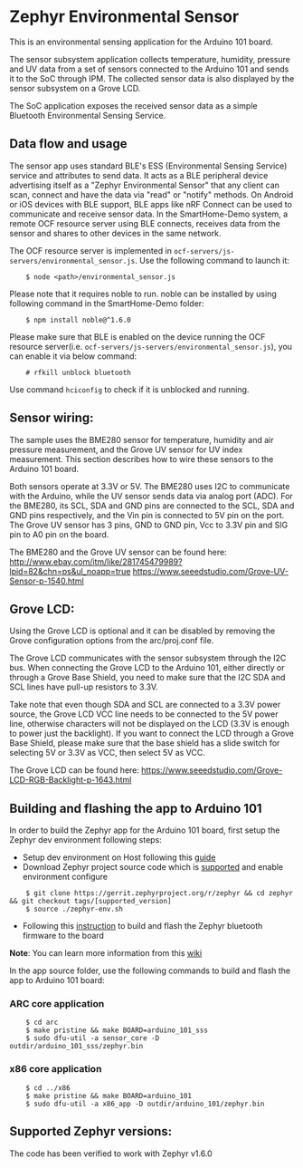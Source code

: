 # Zephyr Environmental Sensor

This is an environmental sensing application for the Arduino 101 board.

The sensor subsystem application collects temperature, humidity, pressure and UV
data from a set of sensors connected to the Arduino 101 and sends it to the SoC
through IPM. The collected sensor data is also displayed by the sensor subsystem
on a Grove LCD.

The SoC application exposes the received sensor data as a simple Bluetooth
Environmental Sensing Service.

## Data flow and usage
The sensor app uses standard BLE's ESS (Environmental Sensing Service) service and attributes to send data. It acts as a BLE peripheral device advertising itself as a "Zephyr Environmental Sensor" that any client can scan, connect and have the data via "read" or "notify" methods. On Android or iOS devices with BLE support, BLE apps like nRF Connect can be used to communicate and receive sensor data. In the SmartHome-Demo system, a remote OCF resource server using BLE connects, receives data from the sensor and shares to other devices in the same network.

The OCF resource server is implemented in `ocf-servers/js-servers/environmental_sensor.js`. Use the following command to launch it:
```
    $ node <path>/environmental_sensor.js
```

Please note that it requires noble to run. noble can be installed by using following command in the SmartHome-Demo folder:
```
    $ npm install noble@^1.6.0
```
Please make sure that BLE is enabled on the device running the OCF resource server(i.e. `ocf-servers/js-servers/environmental_sensor.js`), you can enable it via below command:
```
    # rfkill unblock bluetooth
```
Use command `hciconfig` to check if it is unblocked and running.

## Sensor wiring:

The sample uses the BME280 sensor for temperature, humidity and air pressure
measurement, and the Grove UV sensor for UV index measurement. This section
describes how to wire these sensors to the Arduino 101 board.

Both sensors operate at 3.3V or 5V. The BME280 uses I2C to communicate with
the Arduino, while the UV sensor sends data via analog port (ADC). For the
BME280, its SCL, SDA and GND pins are connected to the SCL, SDA and GND pins
respectively, and the Vin pin is connected to 5V pin on the port. The Grove
UV sensor has 3 pins, GND to GND pin, Vcc to 3.3V pin and SIG pin to A0 pin
on the board.

The BME280 and the Grove UV sensor can be found here:
http://www.ebay.com/itm/like/281745479989?lpid=82&chn=ps&ul_noapp=true
https://www.seeedstudio.com/Grove-UV-Sensor-p-1540.html

## Grove LCD:

Using the Grove LCD is optional and it can be disabled by removing the Grove
configuration options from the arc/proj.conf file.

The Grove LCD communicates with the sensor subsystem through the I2C bus. When
connecting the Grove LCD to the Arduino 101, either directly or through a Grove
Base Shield, you need to make sure that the I2C SDA and SCL lines have pull-up
resistors to 3.3V.

Take note that even though SDA and SCL are connected to a 3.3V power source, the
Grove LCD VCC line needs to be connected to the 5V power line, otherwise
characters will not be displayed on the LCD (3.3V is enough to power just the
backlight). If you want to connect the LCD through a Grove Base Shield, please make sure
that the base shield has a slide switch for selecting 5V or 3.3V as VCC, then select
5V as VCC.

The Grove LCD can be found here:
https://www.seeedstudio.com/Grove-LCD-RGB-Backlight-p-1643.html

## Building and flashing the app to Arduino 101
In order to build the Zephyr app for the Arduino 101 board, first setup the
Zephyr dev environment following steps:
* Setup dev environment on Host following this [guide](https://www.zephyrproject.org/doc/getting_started/getting_started.html)
* Download Zephyr project source code which is [supported](#supported-zephyr-versions) and enable environment configure
```
    $ git clone https://gerrit.zephyrproject.org/r/zephyr && cd zephyr && git checkout tags/[supported_version]
    $ source ./zephyr-env.sh
```
* Following this [instruction](https://wiki.zephyrproject.org/view/Arduino_101#Bluetooth_firmware_for_the_Arduino_101) to build and flash the Zephyr bluetooth firmware to the board

**Note**: You can learn more information from this [wiki](https://wiki.zephyrproject.org/view/Arduino_101)

In the app source folder, use the following commands to build and flash the app
to Arduino 101 board:

### ARC core application
```
    $ cd arc
    $ make pristine && make BOARD=arduino_101_sss
    $ sudo dfu-util -a sensor_core -D outdir/arduino_101_sss/zephyr.bin
```

### x86 core application
```
    $ cd ../x86
    $ make pristine && make BOARD=arduino_101
    $ sudo dfu-util -a x86_app -D outdir/arduino_101/zephyr.bin
```

## Supported Zephyr versions:
The code has been verified to work with Zephyr v1.6.0
